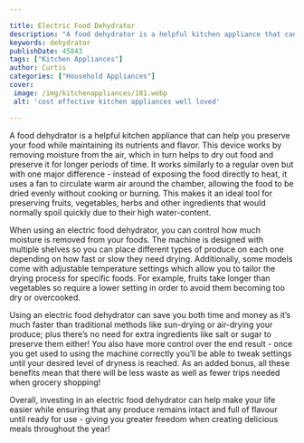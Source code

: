 ```yaml
---

title: Electric Food Dehydrator
description: "A food dehydrator is a helpful kitchen appliance that can help you preserve your food while maintaining its nutrients and flavor. ...learn more about it now"
keywords: dehydrator
publishDate: 45843
tags: ["Kitchen Appliances"]
author: Curtis
categories: ["Household Appliances"]
cover: 
 image: /img/kitchenappliances/181.webp
 alt: 'cost effective kitchen appliances well loved'

---
```


A food dehydrator is a helpful kitchen appliance that can help you preserve your food while maintaining its nutrients and flavor. This device works by removing moisture from the air, which in turn helps to dry out food and preserve it for longer periods of time. It works similarly to a regular oven but with one major difference - instead of exposing the food directly to heat, it uses a fan to circulate warm air around the chamber, allowing the food to be dried evenly without cooking or burning. This makes it an ideal tool for preserving fruits, vegetables, herbs and other ingredients that would normally spoil quickly due to their high water-content.

When using an electric food dehydrator, you can control how much moisture is removed from your foods. The machine is designed with multiple shelves so you can place different types of produce on each one depending on how fast or slow they need drying. Additionally, some models come with adjustable temperature settings which allow you to tailor the drying process for specific foods. For example, fruits take longer than vegetables so require a lower setting in order to avoid them becoming too dry or overcooked.

Using an electric food dehydrator can save you both time and money as it’s much faster than traditional methods like sun-drying or air-drying your produce; plus there’s no need for extra ingredients like salt or sugar to preserve them either! You also have more control over the end result - once you get used to using the machine correctly you’ll be able to tweak settings until your desired level of dryness is reached. As an added bonus, all these benefits mean that there will be less waste as well as fewer trips needed when grocery shopping! 

Overall, investing in an electric food dehydrator can help make your life easier while ensuring that any produce remains intact and full of flavour until ready for use - giving you greater freedom when creating delicious meals throughout the year!
